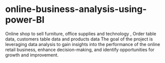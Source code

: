 # online-business-analysis-using-power-BI
Online shop to sell furniture, office supplies and technology , Order table data, customers table data and products data  The goal of the project is leveraging data analysis to gain insights into the performance of the online retail business, enhance decision-making, and identify opportunities for growth and improvement.
